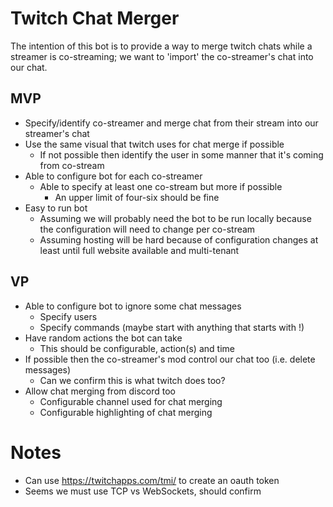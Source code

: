 # Twitch Chat Merger

The intention of this bot is to provide a way to merge twitch chats while a streamer is co-streaming; we want to 'import' the co-streamer's chat into our chat.

## MVP

* Specify/identify co-streamer and merge chat from their stream into our streamer's chat
* Use the same visual that twitch uses for chat merge if possible
    * If not possible then identify the user in some manner that it's coming from co-stream
* Able to configure bot for each co-streamer
    * Able to specify at least one co-stream but more if possible
        * An upper limit of four-six should be fine
* Easy to run bot
    * Assuming we will probably need the bot to be run locally because the configuration will need to change per co-stream
    * Assuming hosting will be hard because of configuration changes at least until full website available and multi-tenant

## VP

* Able to configure bot to ignore some chat messages
    * Specify users
    * Specify commands (maybe start with anything that starts with !)
* Have random actions the bot can take
    * This should be configurable, action(s) and time
* If possible then the co-streamer's mod control our chat too (i.e. delete messages)
    * Can we confirm this is what twitch does too?
* Allow chat merging from discord too
    * Configurable channel used for chat merging
    * Configurable highlighting of chat merging

# Notes

* Can use https://twitchapps.com/tmi/ to create an oauth token
* Seems we must use TCP vs WebSockets, should confirm
